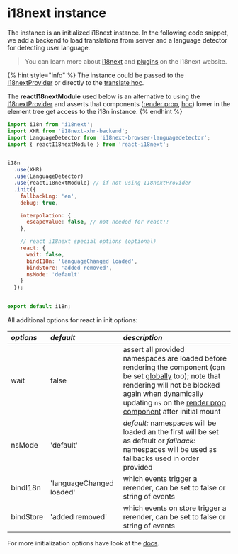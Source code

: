 # i18next instance

The instance is an initialized i18next instance. In the following code snippet, we add a backend to load translations from server and a language detector for detecting user language.

> You can learn more about [i18next](http://i18next.com) and [plugins](https://www.i18next.com/plugins-and-utils.html#plugins) on the i18next website.

{% hint style="info" %}
The instance could be passed to the [I18nextProvider](i18nextprovider.md) or directly to the [translate hoc]().

The **reactI18nextModule** used below is an alternative to using the [I18nextProvider](i18nextprovider.md) and asserts that components \([render prop](), [hoc]()\) lower in the element tree get access to the i18n instance.
{% endhint %}

```javascript
import i18n from 'i18next';
import XHR from 'i18next-xhr-backend';
import LanguageDetector from 'i18next-browser-languagedetector';
import { reactI18nextModule } from 'react-i18next';


i18n
  .use(XHR)
  .use(LanguageDetector)
  .use(reactI18nextModule) // if not using I18nextProvider
  .init({
    fallbackLng: 'en',
    debug: true,

    interpolation: {
      escapeValue: false, // not needed for react!!
    },

    // react i18next special options (optional)
    react: {
      wait: false,
      bindI18n: 'languageChanged loaded',
      bindStore: 'added removed',
      nsMode: 'default'
    }
  });


export default i18n;
```

All additional options for react in init options:

| _**options**_ | _**default**_ | _**description**_ |
| :--- | :--- | :--- |
| wait | false | assert all provided namespaces are loaded before rendering the component \(can be set [globally](i18next-instance.md) too\); note that rendering will not be blocked again when dynamically updating `ns` on the [render prop component]() after initial mount |
| nsMode | 'default' | _default:_ namespaces will be loaded an the first will be set as default or _fallback:_ namespaces will be used as fallbacks used in order provided |
| bindI18n | 'languageChanged loaded' | which events trigger a rerender, can be set to false or string of events |
| bindStore | 'added removed' | which events on store trigger a rerender, can be set to false or string of events |

For more initialization options have look at the [docs](https://www.i18next.com/configuration-options.html).

